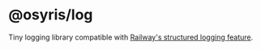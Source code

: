 # @osyris/log

Tiny logging library compatible with [Railway's structured logging feature](https://docs.railway.app/guides/logs#structured-logs).
